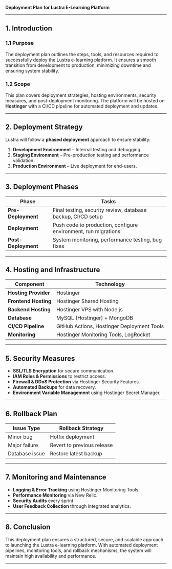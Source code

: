 **Deployment Plan for Lustra E-Learning Platform**

---

## **1. Introduction**

### **1.1 Purpose**
The deployment plan outlines the steps, tools, and resources required to successfully deploy the Lustra e-learning platform. It ensures a smooth transition from development to production, minimizing downtime and ensuring system stability.

### **1.2 Scope**
This plan covers deployment strategies, hosting environments, security measures, and post-deployment monitoring. The platform will be hosted on **Hostinger** with a CI/CD pipeline for automated deployment and updates.

---

## **2. Deployment Strategy**

Lustra will follow a **phased deployment** approach to ensure stability:

1. **Development Environment** – Internal testing and debugging.
2. **Staging Environment** – Pre-production testing and performance validation.
3. **Production Environment** – Live deployment for end-users.

---

## **3. Deployment Phases**

| **Phase**        | **Tasks** |
|-----------------|------------------|
| **Pre-Deployment** | Final testing, security review, database backup, CI/CD setup |
| **Deployment**   | Push code to production, configure environment, run migrations |
| **Post-Deployment** | System monitoring, performance testing, bug fixes |

---

## **4. Hosting and Infrastructure**

| **Component**        | **Technology** |
|---------------------|---------------|
| **Hosting Provider** | Hostinger |
| **Frontend Hosting** | Hostinger Shared Hosting |
| **Backend Hosting**  | Hostinger VPS with Node.js |
| **Database**        | MySQL (Hostinger) + MongoDB |
| **CI/CD Pipeline**  | GitHub Actions, Hostinger Deployment Tools |
| **Monitoring**      | Hostinger Monitoring Tools, LogRocket |

---

## **5. Security Measures**

- **SSL/TLS Encryption** for secure communication.
- **IAM Roles & Permissions** to restrict access.
- **Firewall & DDoS Protection** via Hostinger Security Features.
- **Automated Backups** for data recovery.
- **Environment Variable Management** using Hostinger Secret Manager.

---

## **6. Rollback Plan**

| **Issue Type**    | **Rollback Strategy** |
|------------------|------------------|
| Minor bug       | Hotfix deployment |
| Major failure   | Revert to previous release |
| Database issue  | Restore latest backup |

---

## **7. Monitoring and Maintenance**

- **Logging & Error Tracking** using Hostinger Monitoring Tools.
- **Performance Monitoring** via New Relic.
- **Security Audits** every sprint.
- **User Feedback Collection** through integrated analytics.

---

## **8. Conclusion**

This deployment plan ensures a structured, secure, and scalable approach to launching the Lustra e-learning platform. With automated deployment pipelines, monitoring tools, and rollback mechanisms, the system will maintain high availability and performance.

---

